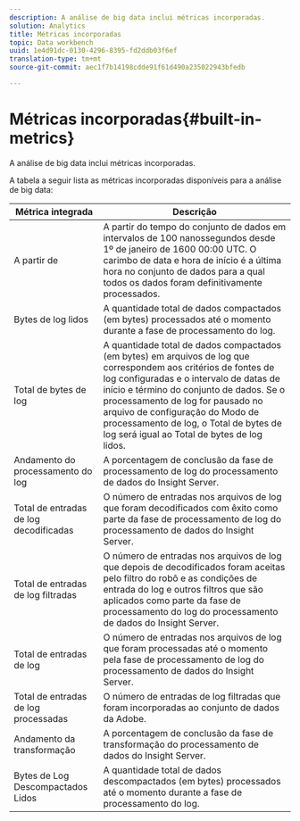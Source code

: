 ```yaml
---
description: A análise de big data inclui métricas incorporadas.
solution: Analytics
title: Métricas incorporadas
topic: Data workbench
uuid: 1e4d91dc-0130-4296-8395-fd2ddb03f6ef
translation-type: tm+mt
source-git-commit: aec1f7b14198cdde91f61d490a235022943bfedb

---
```



# Métricas incorporadas{#built-in-metrics}

A análise de big data inclui métricas incorporadas.

A tabela a seguir lista as métricas incorporadas disponíveis para a análise de big data:

| Métrica integrada | Descrição |
|---|---|
| A partir de | A partir do tempo do conjunto de dados em intervalos de 100 nanossegundos desde 1º de janeiro de 1600 00:00 UTC. O carimbo de data e hora de início é a última hora no conjunto de dados para a qual todos os dados foram definitivamente processados. |
| Bytes de log lidos | A quantidade total de dados compactados (em bytes) processados até o momento durante a fase de processamento do log. |
| Total de bytes de log | A quantidade total de dados compactados (em bytes) em arquivos de log que correspondem aos critérios de fontes de log configuradas e o intervalo de datas de início e término do conjunto de dados. Se o processamento de log for pausado no arquivo de configuração do Modo de processamento de log, o Total de bytes de log será igual ao Total de bytes de log lidos. |
| Andamento do processamento do log | A porcentagem de conclusão da fase de processamento de log do processamento de dados do Insight Server. |
| Total de entradas de log decodificadas | O número de entradas nos arquivos de log que foram decodificados com êxito como parte da fase de processamento de log do processamento de dados do Insight Server. |
| Total de entradas de log filtradas | O número de entradas nos arquivos de log que depois de decodificados foram aceitas pelo filtro do robô e as condições de entrada do log e outros filtros que são aplicados como parte da fase de processamento do log do processamento de dados do Insight Server. |
| Total de entradas de log | O número de entradas nos arquivos de log que foram processadas até o momento pela fase de processamento de log do processamento de dados do Insight Server. |
| Total de entradas de log processadas | O número de entradas de log filtradas que foram incorporadas ao conjunto de dados da Adobe. |
| Andamento da transformação | A porcentagem de conclusão da fase de transformação do processamento de dados do Insight Server. |
| Bytes de Log Descompactados Lidos | A quantidade total de dados descompactados (em bytes) processados até o momento durante a fase de processamento do log. |

